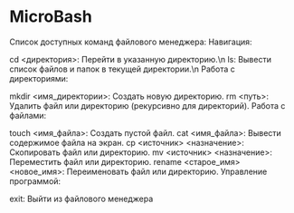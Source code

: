 # MicroBash
Список доступных команд файлового менеджера:
Навигация:

cd <директория>: Перейти в указанную директорию.\n
ls: Вывести список файлов и папок в текущей директории.\n
Работа с директориями:    

mkdir <имя_директории>: Создать новую директорию.
rm <путь>: Удалить файл или директорию (рекурсивно для директорий).
Работа с файлами:

touch <имя_файла>: Создать пустой файл.
cat <имя_файла>: Вывести содержимое файла на экран.
cp <источник> <назначение>: Скопировать файл или директорию.
mv <источник> <назначение>: Переместить файл или директорию.
rename <старое_имя> <новое_имя>: Переименовать файл или директорию.
Управление программой:

exit: Выйти из файлового менеджера
